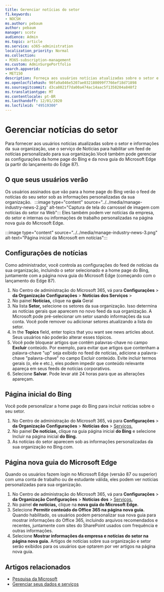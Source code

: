 ```yaml
---
title: Gerenciar notícias do setor
f1.keywords:
- NOCSH
ms.author: pebaum
author: pebaum
manager: scotv
audience: Admin
ms.topic: article
ms.service: o365-administration
localization_priority: Normal
ms.collection:
- M365-subscription-management
ms.custom: AdminSurgePortfolio
search.appverid:
- MET150
description: Forneça aos usuários notícias atualizadas sobre o setor e informações da sua organização, use o serviço de notícias para habilitar um feed de notícias personalizado para sua organização.
ms.openlocfilehash: 90fa9a046e5207ae032180099f7766ef18d71898
ms.sourcegitcommit: d3ca8021f7da00a474ac14aac5f1358204a848f2
ms.translationtype: MT
ms.contentlocale: pt-BR
ms.lasthandoff: 12/01/2020
ms.locfileid: "49519300"
---
```

# <a name="manage-industry-news"></a>Gerenciar notícias do setor

Para fornecer aos usuários notícias atualizadas sobre o setor e informações da [](https://admin.microsoft.com/adminportal/home?#/Settings/Services/:/Settings/L1/BingNews) sua organização, use o serviço de Notícias para habilitar um feed de notícias personalizado para sua organização.Você também pode gerenciar as configurações da home page do Bing e da nova guia do Microsoft Edge (a partir do lançamento do Edge 87).

## <a name="what-your-users-will-see"></a>O que seus usuários verão
 
Os usuários assinados que vão para a home page do Bing verão o feed de notícias do seu setor sob as informações personalizadas da sua organização.   
 :::image type="content" source="../../media/manage-industry-news-2.jpg" alt-text="Captura de tela do carrossel de imagem com notícias do setor na Web":::
Eles também podem ver notícias da empresa, do setor e internas ou informações de trabalho personalizadas na página nova guia do Microsoft Edge. 

:::image type="content" source="../../media/manage-industry-news-3.png" alt-text="Página inicial da Microsoft em notícias":::

## <a name="news-settings"></a>Configurações de notícias

Como administrador, você controla as configurações do feed de notícias da sua organização, incluindo o setor selecionado e a home page do Bing, juntamente com a página nova guia do Microsoft Edge (começando com o lançamento do Edge 87).

1. No Centro de administração do Microsoft 365, vá para **Configurações**  >  **da Organização Configurações**  >  **Notícias dos Serviços**  >  [](https://admin.microsoft.com/adminportal/home?#/Settings/Services/:/Settings/L1/BingNews)
2. No painel **Notícias,** clique na **guia** Geral
3. Na lista **Setor,** selecione os setores da sua organização. Isso determina as notícias gerais que aparecem no novo feed da sua organização. A Microsoft pode pré-selecionar um setor usando informações da sua conta. Você pode remover ou adicionar setores atualizando a lista do setor.
4. In the **Topics** field, enter topics that you want see news articles about. Seus usuários não poderão alterar esses tópicos.
5. Você pode bloquear artigos que contêm palavras-chave no campo **Excluir** conteúdo.  Por exemplo, para evitar que artigos que contenham a palavra-chave "up" seja exibido no feed de notícias, adicione a palavra-chave "palavra-chave" no campo Excluir conteúdo. Evite incluir termos gerais (o, ele e etc.), eles podem impedir que conteúdo relevante apareça em seus feeds de notícias corporativos.
6. Selecione **Salvar**. Pode levar até 24 horas para que as alterações apareçam.

## <a name="bing-homepage"></a>Página inicial do Bing

Você pode personalizar a home page do Bing para incluir notícias sobre o seu setor. 

1. No Centro de administração do Microsoft 365, vá para **Configurações**  >  **da Organização Configurações**  >  **Notícias dos**  >  [Serviços.](https://admin.microsoft.com/adminportal/home?#/Settings/Services/:/Settings/L1/BingNews) 
2. No painel **De notícias,** clique na guia página inicial **do Bing** e selecione Incluir na página inicial **do Bing.**
3. As notícias do setor aparecem sob as informações personalizadas da sua organização no Bing.com.

## <a name="microsoft-edge-new-tab-page"></a>Página nova guia do Microsoft Edge 
Quando os usuários fazem login no Microsoft Edge (versão 87 ou superior) com uma conta de trabalho ou de estudante válida, eles podem ver notícias personalizadas para sua organização.

1. No Centro de administração do Microsoft 365, vá para **Configurações**  >  **da Organização Configurações**  >  **Notícias dos**  >  [Serviços.](https://admin.microsoft.com/adminportal/home?#/Settings/Services/:/Settings/L1/BingNews)
2. No painel **de notícias,** clique na **nova guia do Microsoft Edge.**
3. Selecione **Permitir conteúdo do Office 365 na página nova guia.** Quando habilitado, os usuários podem personalizar sua nova guia para mostrar informações do Office 365, incluindo arquivos recomendados e recentes, juntamente com sites do SharePoint usados com frequência e outras informações.
4. Selecione **Mostrar informações da empresa e notícias do setor na página nova guia.** Artigos de notícias sobre sua organização e setor serão exibidos para os usuários que optarem por ver artigos na página nova guia.

## <a name="related-articles"></a>Artigos relacionados

- [Pesquisa da Microsoft](https://docs.microsoft.com/microsoftsearch/)
- [Gerenciar seus dados e serviços](https://docs.microsoft.com/microsoft-365/admin/manage)

